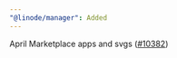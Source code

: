 ```yaml
---
"@linode/manager": Added
---
```


April Marketplace apps and svgs ([#10382](https://github.com/linode/manager/pull/10382))
